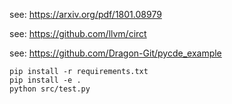 see: https://arxiv.org/pdf/1801.08979

see: https://github.com/llvm/circt

see: https://github.com/Dragon-Git/pycde_example

```shell
pip install -r requirements.txt
pip install -e .
python src/test.py
```
